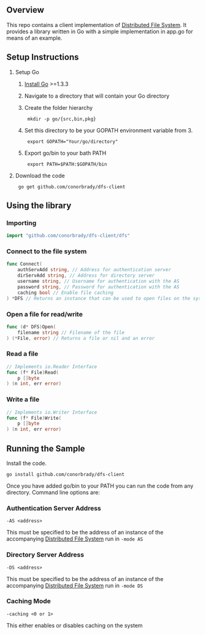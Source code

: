 ## Overview

This repo contains a client implementation of [Distributed File System](http://github.com/conorbrady/distributed-file-system). It
provides a library written in Go with a simple implementation in app.go for means
of an example.

## Setup Instructions
1. Setup Go
	1. [Install Go](https://golang.org/doc/install) >=1.3.3
	2. Navigate to a directory that will contain your Go directory
	3. Create the folder hierarchy

			mkdir -p go/{src,bin,pkg}
	4. Set this directory to be your GOPATH environment variable from 3.

			export GOPATH="Your/go/directory"
	5. Export go/bin to your bath PATH

			export PATH=$PATH:$GOPATH/bin

4. Download the code

		go get github.com/conorbrady/dfs-client


## Using the library

### Importing
```go
import "github.com/conorbrady/dfs-client/dfs"
```
### Connect to the file system
```go
func Connect(
	authServAdd string, // Address for authentication server
	dirServAdd string, // Address for directory server
	username string, // Username for authentication with the AS
	password string, // Password for authentication with the AS
	caching bool // Enable file caching
) *DFS // Returns an instance that can be used to open files on the system
```
### Open a file for read/write
```go
func (d* DFS)Open(
	filename string // Filename of the file
) (*File, error) // Returns a file or nil and an error

```
### Read a file
```go
// Implements io.Reader Interface
func (f* File)Read(
	p []byte
) (n int, err error)
```
### Write a file
```go
// Implements io.Writer Interface
func (f* File)Write(
	p []byte
) (n int, err error)
```
## Running the Sample

Install the code.

	go install github.com/conorbrady/dfs-client

Once you have added go/bin to your PATH you can run the code from any directory.
Command line options are:

### Authentication Server Address

	-AS <address>

This must be specified to be the address of an instance of the accompanying
[Distributed File System](http://github.com/conorbrady/distributed-file-system) run in `-mode AS`

### Directory Server Address

	-DS <address>

This must be specified to be the address of an instance of the accompanying
[Distributed File System](http://github.com/conorbrady/distributed-file-system) run in `-mode DS`

### Caching Mode

	-caching <0 or 1>

This either enables or disables caching on the system

[Distributed File System]:(http://github.com/conorbrady/distributed-file-system)
[Install Go]:(https://golang.org/doc/install)

